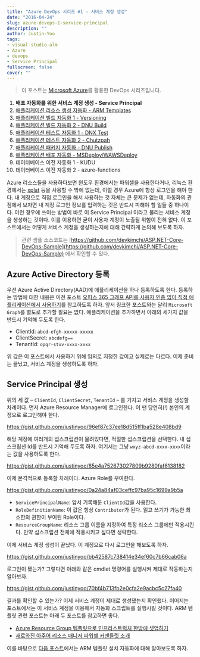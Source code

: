 ```yaml
---
title: "Azure DevOps 시리즈 #1 - 서비스 계정 생성"
date: "2016-04-24"
slug: azure-devops-1-service-principal
description: ""
author: Justin-Yoo
tags:
- visual-studio-alm
- Azure
- devops
- Service Principal
fullscreen: false
cover: ""
---
```


> 이 포스트는 [Microsoft Azure](https://azure.microsoft.com)를 활용한 DevOps 시리즈입니다.

1. **배포 자동화를 위한 서비스 계정 생성 - Service Principal**
2. [애플리케이션 리소스 생성 자동화 - ARM Templates](http://blog.aliencube.org/ko/2016/04/24/azure-devops-2-arm-templates)
3. [애플리케이션 빌드 자동화 1 - Versioning](http://blog.aliencube.org/ko/2016/04/26/azure-devops-3-versioning)
4. [애플리케이션 빌드 자동화 2 - DNU Build](http://blog.aliencube.org/ko/2016/04/27/azure-devops-4-dnu-build)
5. [애플리케이션 테스트 자동화 1 - DNX Test](http://blog.aliencube.org/ko/2016/04/28/azure-devops-5-dnx-test)
6. [애플리케이션 테스트 자동화 2 - Chutzpah](http://blog.aliencube.org/ko/2016/04/29/azure-devops-6-chutzpah)
7. [애플리케이션 패키지 자동화 - DNU Publish](http://blog.aliencube.org/ko/2016/04/30/azure-devops-7-dnu-publish)
8. [애플리케이션 배포 자동화 - MSDeploy/WAWSDeploy](http://blog.aliencube.org/ko/2016/05/01/azure-devops-8-msdeploy-wawsdeploy)
9. 데이터베이스 이전 자동화 1 - KUDU
10. 데이터베이스 이전 자동화 2 - azure-functions

Azure 리소스들을 사용하다보면 윈도우 환경에서는 파워셸을 사용한다거나, 리눅스 환경에서는 [xplat](https://github.com/Azure/azure-xplat-cli) 등을 사용할 수 밖에 없는데, 이럴 경우 Azure에 항상 로그인을 해야 한다. 내 계정으로 직접 로그인을 해서 사용하는 것 자체는 큰 문제가 없는데, 자동화의 관점에서 보자면 내 계정 로그인 정보를 입력하는 것은 반드시 피해야 할 일들 중 하나이다. 이런 경우에 쓰이는 방법이 바로 이 Service Principal 이라고 불리는 서비스 계정을 생성하는 것이다. 이를 이용하면 굳이 사용자 계정이 노출될 위험이 전혀 없다. 이 포스트에서는 어떻게 서비스 계정을 생성하는지에 대해 간략하게 논의해 보도록 하자.

> 관련 샘플 소스코드는 [https://github.com/devkimchi/ASP.NET-Core-DevOps-Sample](https://github.com/devkimchi/ASP.NET-Core-DevOps-Sample) 에서 확인할 수 있다.

## Azure Active Directory 등록

우선 Azure Active Directory(AAD)에 애플리케이션을 하나 등록하도록 한다. 등록하는 방법에 대한 내용은 이전 포스트 [오피스 365 그래프 API를 사용자 인증 없이 직접 애플리케이션에서 사용하기](http://blog.aliencube.org/ko/2015/12/17/implementing-application-with-office-365-graph-api-in-app-only-mode)를 참고하도록 하자. 앞서 링크한 포스트와는 달리 `Microsoft Graph`를 별도로 추가할 필요는 없다. 애플리케이션을 추가하면서 아래의 세가지 값을 반드시 기억해 두도록 한다.

- ClientId: `abcd-efgh-xxxxx-xxxxx`
- ClientSecret: `abcdefg==`
- TenantId: `opqr-stuv-xxxx-xxxx`

위 값은 이 포스트에서 사용하기 위해 임의로 지정한 값이고 실제로는 다르다. 이제 준비는 끝났고, 서비스 계정을 생성하도록 하자.

## Service Principal 생성

위의 세 값 – `ClientId`, `ClientSecret`, `TenantId` – 를 가지고 서비스 계정을 생성할 차례이다. 먼저 Azure Resource Manager에 로그인한다. 이 땐 당연히(!) 본인의 계정으로 로그인해야 한다.

https://gist.github.com/justinyoo/96ef87c37ee18d515ff1ba528e408bd9

해당 계정에 여러개의 섭스크립션이 물려있다면, 적절한 섭스크립션을 선택한다. 내 섭스크립션 Id를 반드시 기억해 두도록 하자. 여기서는 그냥 `wxyz-abcd-xxxx-xxxx`이라는 값을 사용하도록 한다.

https://gist.github.com/justinyoo/85e4a752673027809b9280faf6138182

이제 본격적으로 등록할 차례이다. Azure Role를 부여한다.

https://gist.github.com/justinyoo/0a24a84af03ceffc97ba95c1699a9b5a

- `ServicePrincipalName`: 앞서 기록해둔 `ClientId`값을 사용한다.
- `RoleDefinitionName`: 이 값은 항상 `Contributor`가 된다. 읽고 쓰기가 가능한 최소한의 권한이 부여된 Role이다.
- `ResourceGroupName`: 리소스 그룹 이름을 지정하여 특정 리소스 그룹에만 적용시킨다. 만약 섭스크립션 전체에 적용시키고 싶다면 생략한다.

이제 서비스 계정 생성이 끝났다. 이 계정으로 다시 로그인을 해보도록 하자.

https://gist.github.com/justinyoo/bb42587c738414e34ef60c7b66cab06a

로그인이 됐는가? 그렇다면 아래와 같은 cmdlet 명령어를 실행시켜 제대로 작동하는지 알아보자.

https://gist.github.com/justinyoo/70bf4b713fb2e0cfa2e9acbc5c27fa40

결과를 확인할 수 있는가? 이제 서비스 계정이 제대로 생성됐는지 확인했다. 이어지는 포스트에서는 이 서비스 계정을 이용해서 자동화 스크립트를 실행시킬 것이다. ARM 템플릿 관련 포스트는 아래 두 포스트를 참고하면 좋다.

- [Azure Resource Group 템플릿으로 인프라스트럭처 한방에 셋업하기](http://blog.aliencube.org/ko/2015/07/13/setting-up-infrastructure-on-azure-with-azure-resource-group-template/)
- [새로와진 아주어 리소스 매니저 파워쉘 커맨들릿 소개](http://blog.aliencube.org/ko/2015/11/22/introducing-new-arm-powershell-cmdlets/)

이를 바탕으로 [다음 포스트](http://blog.aliencube.org/ko/2016/04/24/azure-devops-2-arm-templates)에서는 ARM 템플릿 설치 자동화에 대해 알아보도록 하자.
